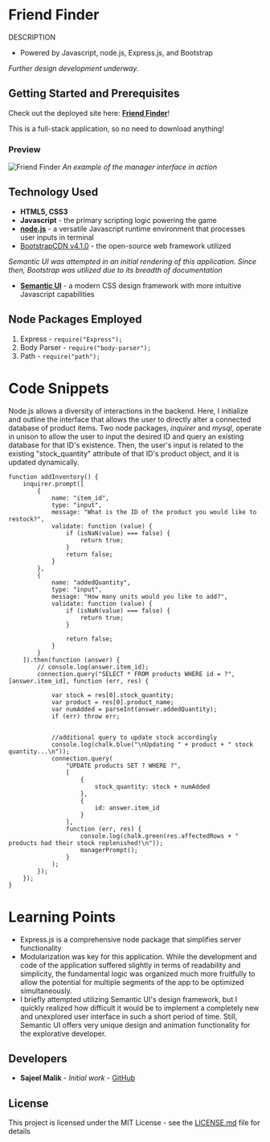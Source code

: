 # Friend Finder

DESCRIPTION

* Powered by Javascript, node.js, Express.js, and Bootstrap

*Further design development underway.*

## Getting Started and Prerequisites

Check out the deployed site here: [**Friend Finder**](https://nodejs.org/en/)!

This is a full-stack application, so no need to download anything!

### Preview 
<!-- take a picture of the image and add it into the readme  -->

![Friend Finder](assets/preview.gif  "Friend Finder")
*An example of the manager interface in action*

## Technology Used

* **HTML5, CSS3** 
* **Javascript** - the primary scripting logic powering the game
* [**node.js**](https://nodejs.org/en/) - a versatile Javascript runtime environment that processes user inputs in terminal
* [BootstrapCDN v4.1.0](https://getbootstrap.com/docs/4.1/getting-started/introduction/) - the open-source web framework utilized

*Semantic UI was attempted in an initial rendering of this application. Since then, Bootstrap was utilized due to its breadth of documentation*
* [**Semantic UI**](https://semantic-ui.com/) - a modern CSS design framework with more intuitive Javascript capabilities

## Node Packages Employed

1. Express - 
``` require("Express"); ```
2. Body Parser - 
``` require("body-parser"); ```
3. Path - 
``` require("path"); ```

# Code Snippets
<!-- put snippets of code inside ``` ``` so it will look like code -->
<!-- if you want to put blockquotes use a > -->

Node.js allows a diversity of interactions in the backend. Here, I initialize and outline the interface that allows the user to directly alter a connected database of product items. Two node packages, *inquirer* and *mysql*, operate in unison to allow the user to input the desired ID and query an existing database for that ID's existence. Then, the user's input is related to the existing "stock_quantity" attribute of that ID's product object, and it is updated dynamically.

```
function addInventory() {
    inquirer.prompt([
        {
            name: "item_id",
            type: "input",
            message: "What is the ID of the product you would like to restock?",
            validate: function (value) {
                if (isNaN(value) === false) {
                    return true;
                }
                return false;
            }
        },
        {
            name: "addedQuantity",
            type: "input",
            message: "How many units would you like to add?",
            validate: function (value) {
                if (isNaN(value) === false) {
                    return true;
                }

                return false;
            }
        }
    ]).then(function (answer) {
        // console.log(answer.item_id);
        connection.query("SELECT * FROM products WHERE id = ?", [answer.item_id], function (err, res) {

            var stock = res[0].stock_quantity;
            var product = res[0].product_name;
            var numAdded = parseInt(answer.addedQuantity);
            if (err) throw err;


            //additional query to update stock accordingly
            console.log(chalk.blue("\nUpdating " + product + " stock quantity...\n"));
            connection.query(
                "UPDATE products SET ? WHERE ?",
                [
                    {
                        stock_quantity: stock + numAdded
                    },
                    {
                        id: answer.item_id
                    }
                ],
                function (err, res) {
                    console.log(chalk.green(res.affectedRows + " products had their stock replenished!\n"));
                    managerPrompt();
                }
            );
        });
    });
}

```

# Learning Points
<!-- Learning points where you would write what you thought was helpful -->
* Express.js is a comprehensive node package that simplifies server functionality
* Modularization was key for this application. While the development and code of the application suffered slightly in terms of readability and simplicity, the fundamental logic was organized much more fruitfully to allow the potential for multiple segments of the app to be optimized simultaneously. 
* I briefly attempted utilizing Semantic UI's design framework, but I quickly realized how difficult it would be to implement a completely new and unexplored user interface in such a short period of time. Still, Semantic UI offers very unique design and animation functionality for the explorative developer.

## Developers

* **Sajeel Malik** - *Initial work* - [GitHub](https://github.com/sajeelmalik)

## License

This project is licensed under the MIT License - see the [LICENSE.md](LICENSE.md) file for details
